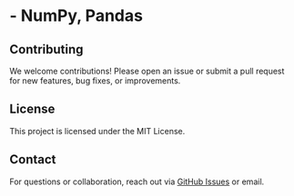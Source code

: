 # - NumPy, Pandas

## Contributing

We welcome contributions! Please open an issue or submit a pull request for new features, bug fixes, or improvements.

## License

This project is licensed under the MIT License.

## Contact

For questions or collaboration, reach out via [GitHub Issues](https://github.com/<your-username>/ai-colour-detector/issues) or email.

